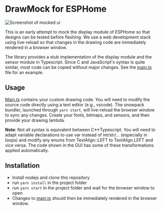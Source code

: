 # DrawMock for ESPHome

![Screenshot of mocked ui](./screenshot.png)

This is an early attempt to mock the display module of ESPHome so that designs can be tested before flashing.
We use a web development stack using live-reload so that changes in the drawing code are immediately rendered in a browser window. 

The library provides a stub implementation of the display module and the sensor module in Typescript. Since C and JavaScript's syntax is quite similar, most code can be copied without major changes. See the [main.ts](./main.ts) file for an example.

## Usage

[Main.ts](./main.ts) contains your custom drawing code. You will need to modify the source code directly using a text editor (e.g., vscode). The snowpack bundler, launched through ``yarn start``,  will live-reload the browser window to sync any changes. Create your fonts, bitmaps, and sensors, and then provide your drawing lambda.

**Note**: Not all syntax is equivalent between C<->Typescript. You will need to adapt variable declarations to use var instead of int/str/... (especially in loops) and modify any enums from TextAlign::LEFT  to TextAlign.LEFT and vice versa. The code shown in the GUI has some of these transformations applied automatically.

## Installation

* Install nodejs and clone this repository
* run ``yarn install`` in the project folder
* run ``yarn start`` in the project folder and wait for the browser window to open
* Changes to [main.ts](./src/main.ts) should then be immediately rendered in the browser window.
